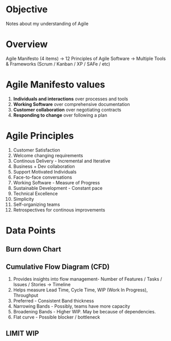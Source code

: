 # Objective
Notes about my understanding of Agile

# Overview
Agile Manifesto (4 items) -> 12 Principles of Agile Software -> Multiple Tools & Frameworks (Scrum / Kanban / XP / SAFe / etc)

# Agile Manifesto values
1. <b>Individuals and interactions</b> over processes and tools
2. <b>Working Software</b> over comprehensive documentation
3. <b>Customer collaboration</b> over negotiating contracts
4. <b>Responding to change</b> over following a plan

# Agile Principles
1. Customer Satisfaction
2. Welcome changing requirements
3. Continous Delivery - Incremental and Iterative
4. Business + Dev collaboration
5. Support Motivated Individuals
6. Face-to-face conversations
7. Working Software - Measure of Progress
8. Sustainable Development - Constant pace
9. Technical Excellence
10. Simplicity
11. Self-organizing teams
12. Retrospectives for continous improvements


# Data Points
## Burn down Chart

## Cumulative Flow Diagram (CFD)
1. Provides insights into flow management- Number of Features / Tasks / Issues / Stories -> Timeline
2. Helps measure Lead Time, Cycle Time, WIP (Work In Progress), Throughput
3. Preferred - Consistent Band thickness
4. Narrowing Bands - Possibly, teams have more capacity
5. Broadening Bands - Higher WIP. May be because of dependencies.
6. Flat curve - Possible blocker / bottleneck

## LIMIT WIP
